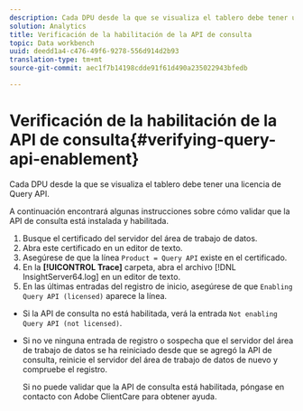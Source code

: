 ```yaml
---
description: Cada DPU desde la que se visualiza el tablero debe tener una licencia de Query API.
solution: Analytics
title: Verificación de la habilitación de la API de consulta
topic: Data workbench
uuid: deedd1a4-c476-49f6-9278-556d914d2b93
translation-type: tm+mt
source-git-commit: aec1f7b14198cdde91f61d490a235022943bfedb

---
```



# Verificación de la habilitación de la API de consulta{#verifying-query-api-enablement}

Cada DPU desde la que se visualiza el tablero debe tener una licencia de Query API.

A continuación encontrará algunas instrucciones sobre cómo validar que la API de consulta está instalada y habilitada.

1. Busque el certificado del servidor del área de trabajo de datos.
1. Abra este certificado en un editor de texto.
1. Asegúrese de que la línea `Product = Query API` existe en el certificado.
1. En la **[!UICONTROL Trace]** carpeta, abra el archivo [!DNL InsightServer64.log] en un editor de texto.
1. En las últimas entradas del registro de inicio, asegúrese de que `Enabling Query API (licensed)` aparece la línea.

* Si la API de consulta no está habilitada, verá la entrada `Not enabling Query API (not licensed)`.
* Si no ve ninguna entrada de registro o sospecha que el servidor del área de trabajo de datos se ha reiniciado desde que se agregó la API de consulta, reinicie el servidor del área de trabajo de datos de nuevo y compruebe el registro.

   Si no puede validar que la API de consulta está habilitada, póngase en contacto con Adobe ClientCare para obtener ayuda.
